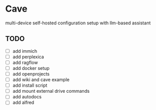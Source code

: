 # Cave
multi-device self-hosted configuration setup with llm-based assistant

## TODO

- [ ] add immich
- [ ] add perplexica
- [ ] add ragflow
- [ ] add docker setup
- [ ] add openprojects
- [ ] add wiki and cave example
- [ ] add install script
- [ ] add mount external drive commands
- [ ] add autodocs
- [ ] add alfred
